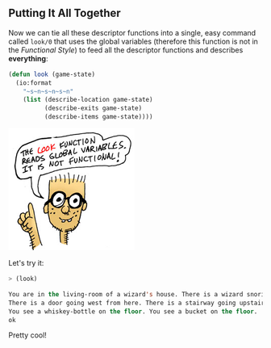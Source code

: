 ## Putting It All Together

Now we can tie all these descriptor functions into a single, easy command called ``look/0`` that uses the global variables (therefore this function is not in the *Functional Style*) to feed all the descriptor functions and describes **everything**:

```lisp
(defun look (game-state)
  (io:format
    "~s~n~s~n~s~n"
    (list (describe-location game-state)
          (describe-exits game-state)
          (describe-items game-state))))
```

![](images/functional.jpg)

Let's try it:

```lisp
> (look)
```
```lisp
You are in the living-room of a wizard's house. There is a wizard snoring loudly on the couch.
There is a door going west from here. There is a stairway going upstairs from here.
You see a whiskey-bottle on the floor. You see a bucket on the floor.
ok
```

Pretty cool!
